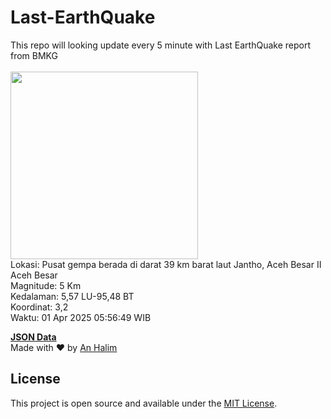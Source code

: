 # Last-EarthQuake
This repo will looking update every 5 minute with Last EarthQuake report from BMKG
<br>
<br>
<img src="undefined" width="300"/>
<br>
Lokasi: Pusat gempa berada di darat 39 km barat laut Jantho, Aceh Besar  II Aceh Besar <br>
Magnitude: 5 Km <br>
Kedalaman: 5,57 LU-95,48 BT <br>
Koordinat: 3,2 <br>
Waktu: 01 Apr 2025 05:56:49 WIB <br>

<a href="./data/data.json">**JSON Data**</a>
<br>
Made with ❤️ by <a href="https://github.com/an-halim">An Halim</a>
## License

This project is open source and available under the [MIT License](LICENSE).
